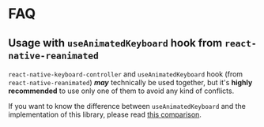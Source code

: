 # FAQ

## Usage with `useAnimatedKeyboard` hook from `react-native-reanimated`[​](/react-native-keyboard-controller/pr-preview/pr-1103/docs/faq.md#usage-with-useanimatedkeyboard-hook-from-react-native-reanimated "Direct link to usage-with-useanimatedkeyboard-hook-from-react-native-reanimated")

`react-native-keyboard-controller` and `useAnimatedKeyboard` hook (from `react-native-reanimated`) ***may*** technically be used together, but it's **highly recommended** to use only one of them to avoid any kind of conflicts.

If you want to know the difference between `useAnimatedKeyboard` and the implementation of this library, please read [this comparison](/react-native-keyboard-controller/pr-preview/pr-1103/docs/recipes/architecture.md#what-is-the-difference-between-useanimatedkeyboard-from-react-native-reanimated-and-this-library).

